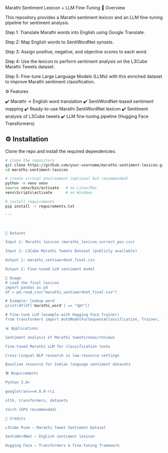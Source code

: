 Marathi Sentiment Lexicon + LLM Fine-Tuning
📖 Overview

This repository provides a Marathi sentiment lexicon and an LLM fine-tuning pipeline for sentiment analysis.

Step 1: Translate Marathi words into English using Google Translate.

Step 2: Map English words to SentiWordNet synsets.

Step 3: Assign positive, negative, and objective scores to each word.

Step 4: Use the lexicon to perform sentiment analysis on the L3Cube Marathi Tweets dataset.

Step 5: Fine-tune Large Language Models (LLMs) with this enriched dataset to improve Marathi sentiment classification.

⚙️ Features

✔️ Marathi → English word translation
✔️ SentiWordNet-based sentiment mapping
✔️ Ready-to-use Marathi SentiWordNet lexicon
✔️ Sentiment analysis of L3Cube tweets
✔️ LLM fine-tuning pipeline (Hugging Face Transformers)

## ⚙️ Installation  

Clone the repo and install the required dependencies:  

```bash
# clone the repository
git clone https://github.com/your-username/marathi-sentiment-lexicon.git
cd marathi-sentiment-lexicon

# create virtual environment (optional but recommended)
python -m venv venv
source venv/bin/activate   # on Linux/Mac
venv\Scripts\activate      # on Windows

# install requirements
pip install -r requirements.txt

'''



📂 Dataset

Input 1: Marathi lexicon (marathi_lexicon_correct_pos.csv)

Input 2: L3Cube Marathi Tweets Dataset (publicly available)

Output 1: marathi_sentiwordnet_final.csv

Output 2: Fine-tuned LLM sentiment model

🔧 Usage
# Load the final lexicon
import pandas as pd
df = pd.read_csv("marathi_sentiwordnet_final.csv")

# Example: lookup word
print(df[df['marathi_word'] == "सुंदर"])

# Fine-tune LLM (example with Hugging Face Trainer)
from transformers import AutoModelForSequenceClassification, Trainer, TrainingArguments

📊 Applications

Sentiment analysis of Marathi tweets/news/reviews

Fine-tuned Marathi LLM for classification tasks

Cross-lingual NLP research in low-resource settings

Baseline resource for Indian language sentiment datasets

🛠️ Requirements

Python 3.8+

googletrans==4.0.0-rc1

nltk, transformers, datasets

torch (GPU recommended)

📌 Credits

L3Cube Pune – Marathi Tweet Sentiment Dataset

SentiWordNet – English sentiment lexicon

Hugging Face – Transformers & fine-tuning framework

